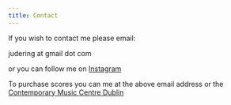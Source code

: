 ```yaml
---
title: Contact
---
```

If you wish to contact me please email:

judering at gmail dot com

or you can follow me on [Instagram](https://www.instagram.com/jude_ring/)

To purchase scores you can me at the above email address or the [Contemporary Music Centre Dublin](https://www.cmc.ie/composers/judith-ring) 

